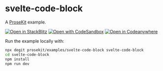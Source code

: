 # svelte-code-block

A [ProseKit](https://prosekit.dev) example.

[![Open in StackBlitz](https://developer.stackblitz.com/img/open_in_stackblitz.svg)](https://stackblitz.com/github/prosekit/examples/tree/master/svelte-code-block)
[![Open with CodeSandbox](https://assets.codesandbox.io/github/button-edit-lime.svg)](https://codesandbox.io/p/sandbox/github/prosekit/examples/tree/master/svelte-code-block)
[![Open in Codeanywhere](https://codeanywhere.com/img/open-in-codeanywhere-btn.svg)](https://app.codeanywhere.com/#https://github.com/prosekit/examples/tree/master/svelte-code-block)

Run the example locally with:

```bash
npx degit prosekit/examples/svelte-code-block svelte-code-block
cd svelte-code-block
npm install
npm run dev
```
